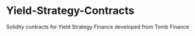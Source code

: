 # Yield-Strategy-Contracts

Solidity contracts for Yield Strategy Finance developed from Tomb Finance
